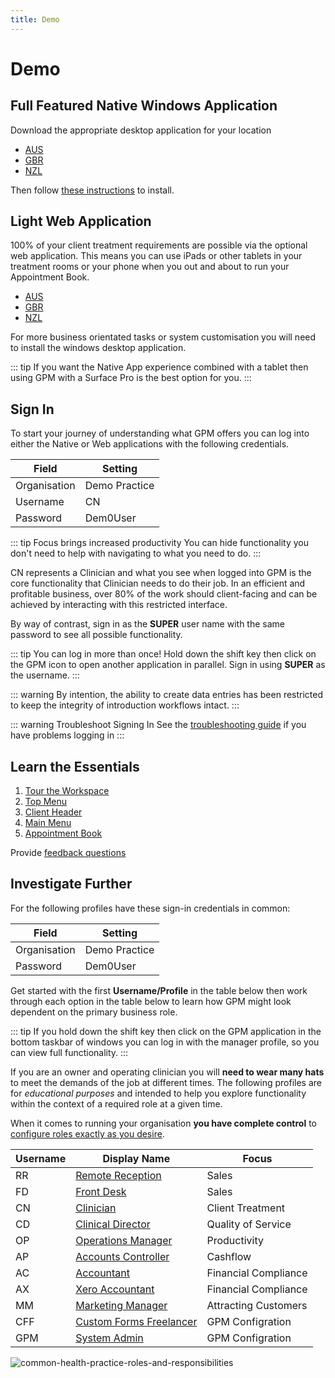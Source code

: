```yaml
---
title: Demo
---
```


# Demo

## Full Featured Native Windows Application

Download the appropriate desktop application for your location

- [AUS](http://software.gensolve.com/gpmuk/install.htm)
- [GBR](http://software.gensolve.com/gpmuk/install.htm)
- [NZL](http://software.gensolve.com/gpmuk/install.htm)

Then follow [these instructions](/support/installation-guide) to install.

## Light Web Application

100% of your client treatment requirements are possible via the optional web application. This means you can use iPads or other tablets in your treatment rooms or your phone when you out and about to run your Appointment Book.

- [AUS](https://augpm.gensolve.com/index.html)
- [GBR](https://ukgpm.gensolve.com/index.html)
- [NZL](https://nzgpm.gensolve.com/index.html)

For more business orientated tasks or system customisation you will need to install the windows desktop application.

::: tip
If you want the Native App experience combined with a tablet then using GPM with a Surface Pro is the best option for you.
:::

## Sign In

To start your journey of understanding what GPM offers you can log into either the Native or Web applications with the following credentials.

| Field        | Setting       |
| ------------ | ------------- |
| Organisation | Demo Practice |
| Username     | CN            |
| Password     | Dem0User      |

::: tip Focus brings increased productivity
You can hide functionality you don't need to help with navigating to what you need to do.
:::

CN represents a Clinician and what you see when logged into GPM is the core functionality that Clinician needs to do their job. In an efficient and profitable business, over 80% of the work should client-facing and can be achieved by interacting with this restricted interface.

By way of contrast, sign in as the **SUPER** user name with the same password to see all possible functionality.

::: tip You can log in more than once!
Hold down the shift key then click on the GPM icon to open another application in parallel. Sign in using **SUPER** as the username.
:::

::: warning
By intention, the ability to create data entries has been restricted to keep the integrity of introduction workflows intact.
:::

::: warning Troubleshoot Signing In
See the [troubleshooting guide](http://docs.gensolve.com/help/gpm_uk/desktop/Processes/Installation___Troubleshooting/Logging_In.htm?rhtocid=7.1.0_2#) if you have problems logging in
:::

## Learn the Essentials

1. [Tour the Workspace](http://docs.gensolve.com/help/gpm_uk/desktop/Processes/The_Workspace/Touring_the_Workspace.htm)
2. [Top Menu](http://docs.gensolve.com/help/gpm_uk/desktop/Processes/The_Workspace/Top_Menu.htm)
3. [Client Header]()
4. [Main Menu](http://docs.gensolve.com/help/gpm_uk/desktop/Processes/The_Workspace/Main_Menu.htm)
5. [Appointment Book](http://docs.gensolve.com/help/gpm_uk/desktop/Processes/The_Workspace/Appointment_Book.htm)

Provide [feedback questions](/support/feedback-questions)

## Investigate Further

For the following profiles have these sign-in credentials in common:

| Field        | Setting       |
| ------------ | ------------- |
| Organisation | Demo Practice |
| Password     | Dem0User      |

Get started with the first **Username/Profile** in the table below then work through each option in the table below to learn how GPM might look dependent on the primary business role.

::: tip
If you hold down the shift key then click on the GPM application in the bottom taskbar of windows you can log in with the manager profile, so you can view full functionality.
:::

If you are an owner and operating clinician you will **need to wear many hats** to meet the demands of the job at different times. The following profiles are for _educational purposes_ and intended to help you explore functionality within the context of a required role at a given time.

When it comes to running your organisation **you have complete control** to [configure roles exactly as you desire](/features/system/security/).

| Username | Display Name                                              | Focus                |
| -------- | --------------------------------------------------------- | -------------------- |
| RR       | [Remote Reception](/roles/remote-reception)               | Sales                |
| FD       | [Front Desk](/roles/frontdesk-sales)                      | Sales                |
| CN       | [Clinician](/roles/clinician)                             | Client Treatment     |
| CD       | [Clinical Director](/roles/clinical-director)             | Quality of Service   |
| OP       | [Operations Manager](/roles/operations-manager)           | Productivity         |
| AP       | [Accounts Controller](/roles/accounts-and-payroll)        | Cashflow             |
| AC       | [Accountant](/roles/accountant)                           | Financial Compliance |
| AX       | [Xero Accountant](/roles/accountant)                      | Financial Compliance |
| MM       | [Marketing Manager](/roles/marketing-manager)             | Attracting Customers |
| CFF      | [Custom Forms Freelancer](/roles/custom-forms-freelancer) | GPM Configration     |
| GPM      | [System Admin](/roles/system-admin)                       | GPM Configration     |

![common-health-practice-roles-and-responsibilities](https://drive.google.com/uc?id=1_85fzFafOpCNIkbkKoCnLqtNYTDWdgY2)
